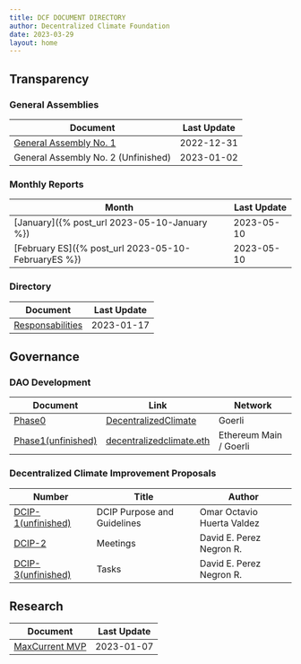 ```yaml
---
title: DCF DOCUMENT DIRECTORY 
author: Decentralized Climate Foundation
date: 2023-03-29
layout: home
---
```



## Transparency

### General Assemblies

| Document | Last Update |
| -------- | -------- |
| [General Assembly No. 1](https://hackmd.io/PJjDdwusTCu2rkKOGtnqcg?view)| 2022-12-31 |
| General Assembly No. 2 (Unfinished)| 2023-01-02 |

### Monthly Reports

| Month | Last Update | 
| -------- | -------- |
| [January]({% post_url 2023-05-10-January %}) | 2023-05-10 | 
| [February ES]({% post_url 2023-05-10-FebruaryES %}) | 2023-05-10 |

### Directory

| Document | Last Update |
| -------- | -------- |
| [Responsabilities](https://hackmd.io/gMphw3QiRvSI2WK3Ml2GkA) | 2023-01-17 |

## Governance 

### DAO Development

| Document | Link | Network |
| -------- | -------- | -------- | 
| [Phase0](https://hackmd.io/A9LNZFTlQsC32gqDw1C7EQ)  | [DecentralizedClimate](https://client.aragon.org/#/decentralizedclimate) | Goerli
| [Phase1(unfinished)](https://hackmd.io/X0e7aeiaQKa2fPJS_mHguQ)  | [decentralizedclimate.eth](https://demo.snapshot.org/#/decentralizedclimate.eth) | Ethereum Main / Goerli

### Decentralized Climate Improvement Proposals

| Number | Title | Author |
| -------- | -------- | -------- | 
| [DCIP-1(unfinished)](https://hackmd.io/YP4DnMt5R1y-Z3h9zjjcMQ?view)  | DCIP Purpose and Guidelines | Omar Octavio Huerta Valdez
| [DCIP-2](https://hackmd.io/c-0PvrXFQWezOJpzNtRA1A?view)  | Meetings | David E. Perez Negron R.
| [DCIP-3(unfinished)](https://hackmd.io/MY70DIqET36kzZ2YHFupbg?view)  | Tasks | David E. Perez Negron R.

## Research

| Document | Last Update |
| -------- | -------- |
| [MaxCurrent MVP](https://hackmd.io/olq6nsUNRR2F3VG1NkWAZA) | 2023-01-07 |


